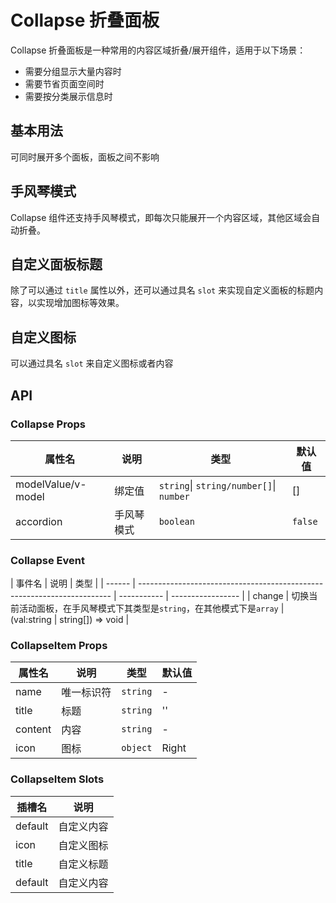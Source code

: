# Collapse 折叠面板

Collapse 折叠面板是一种常用的内容区域折叠/展开组件，适用于以下场景：

- 需要分组显示大量内容时
- 需要节省页面空间时
- 需要按分类展示信息时

## 基本用法

可同时展开多个面板，面板之间不影响

<demo vue="../example/collapse/Basic.vue"/>

## 手风琴模式

Collapse 组件还支持手风琴模式，即每次只能展开一个内容区域，其他区域会自动折叠。

<demo vue="../example/collapse/Accordion.vue"/>

## 自定义面板标题

除了可以通过 `title` 属性以外，还可以通过具名 `slot` 来实现自定义面板的标题内容，以实现增加图标等效果。

<demo vue="../example/collapse/CustomTitle.vue"/>

## 自定义图标

可以通过具名 `slot` 来自定义图标或者内容

<demo vue="../example/collapse/CustomIcon.vue"/>

## API

### Collapse Props

| 属性名             | 说明       | 类型                                    | 默认值  |
| ------------------ | ---------- | --------------------------------------- | ------- |
| modelValue/v-model | 绑定值     | `string`\| `string/number[]`\| `number` | []      |
| accordion          | 手风琴模式 | `boolean`                               | `false` |

### Collapse Event

| 事件名 | 说明                                                                    | 类型        |
| ------ | ----------------------------------------------------------------------- | ----------- | ----------------- |
| change | 切换当前活动面板，在手风琴模式下其类型是`string`，在其他模式下是`array` | (val:string | string[]) => void |

### CollapseItem Props

| 属性名  | 说明       | 类型     | 默认值 |
| ------- | ---------- | -------- | ------ |
| name    | 唯一标识符 | `string` | -      |
| title   | 标题       | `string` | ''     |
| content | 内容       | `string` | -      |
| icon    | 图标       | `object` | Right  |

### CollapseItem Slots

| 插槽名  | 说明       |
| ------- | ---------- |
| default | 自定义内容 |
| icon    | 自定义图标 |
| title   | 自定义标题 |
| default | 自定义内容 |
